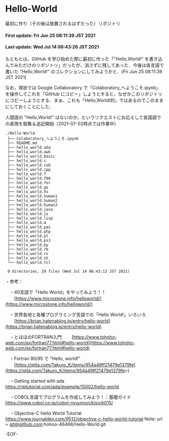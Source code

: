 # Hello-World
最初に作り（その後は放置されるはずだった）リポジトリ

#### First update: Fri Jun 25 08:11:39 JST 2021
#### Last update: Wed Jul 14 06:43:26 JST 2021

もともとは，GitHub を学び始めた際に最初に作った「"Hello,World!" を書き込んでみただけのリポジトリ」だったが，消さずに残してあった．今後は各言語で書いた "Hello,World!" のコレクションにしてみようかと．(Fri Jun 25 08:11:39 JST 2021)

なお，現状では Google Collaboratory で「Colaboratory_へようこそ.ipynb」を操作してこれを「GitHub にコピー」しようとすると，なぜかこのリポジトリにコピーしようとする．まぁ、これも「Hello,World!的」ではあるのでこのままにしておくことにした．

人間語の "Hello,World!" はないのか，というリクエストにお応えして各国語での表現を取集＆追記開始（2021-07-02時点では作業中）

    ./Hello-World
     ├── Colaboratory_へようこそ.ipynb
     ├── README.md
     ├── hello_world.ada
     ├── hello_world.awk
     ├── hello_world.basic
     ├── hello_world.c
     ├── hello_world.cob
     ├── hello_world.cpp
     ├── hello_world.f
     ├── hello_world.f90
     ├── hello_world.for
     ├── hello_world.go
     ├── hello_world.hs
     ├── hello_world.human1
     ├── hello_world.human2
     ├── hello_world.human3
     ├── hello_world.java
     ├── hello_world.js
     ├── hello_world.lisp
     ├── hello_world.m
     ├── hello_world.pas
     ├── hello_world.php
     ├── hello_world.pl
     ├── hello_world.ps1
     ├── hello_world.py
     ├── hello_world.rb
     ├── hello_world.rs
     ├── hello_world.sh
     └── hello_world.tcl

     0 directories, 29 files (Wed Jul 14 06:43:13 JST 2021)

・参考：

　・40言語で「Hello World」をやってみよう！！
　　[https://www.microstone.info/helloworld/](https://www.microstone.info/helloworld/)

　・世界各地と各種プログラミング言語での「Hello World!」いろいろ
　　[https://brian.hatenablog.jp/entry/hello-world](https://brian.hatenablog.jp/entry/hello-world)

　・とほほのFORTRAN入門
　　[https://www.tohoho-web.com/ex/fortran77.html#hello-world](https://www.tohoho-web.com/ex/fortran77.html#hello-world)

　・Fortran 90/95 で "Hello, world!"
　　[https://qiita.com/Takuro_K/items/954a49ff21479e1379fe](https://qiita.com/Takuro_K/items/954a49ff21479e1379fe<)

　・Getting started with ada
　　https://riptutorial.com/ada/example/15002/hello-world

　・COBOL言語でプログラムを作成してみよう！｜基礎ガイド
　　https://www.cobol.co.jp/cobol-nyuumon/kiso/k015/

　・Objective-C Hello World Tutorial
　　https://www.journaldev.com/9512/objective-c-hello-world-tutorial
Note:   url = git@github.com:hohno-46466/Hello-World.git

-EOF-
